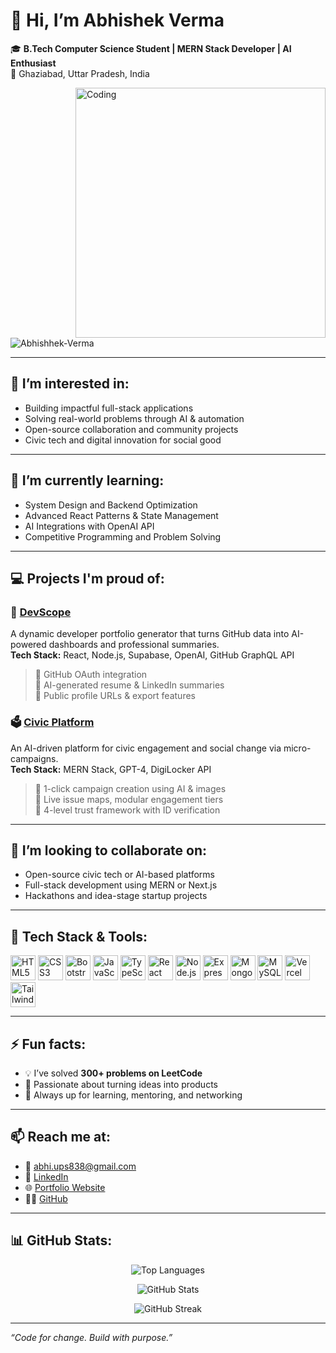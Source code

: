 # 👋 Hi, I’m Abhishek Verma

🎓 **B.Tech Computer Science Student | MERN Stack Developer | AI Enthusiast**  
📍 Ghaziabad, Uttar Pradesh, India

<img align="right" alt="Coding" width="400" src="https://cdn.dribbble.com/users/1162077/screenshots/3848914/programmer.gif" />

<p align="left"> 
  <img src="https://komarev.com/ghpvc/?username=Abhishhek-Verma&label=Profile%20views&color=0e75b6&style=flat" alt="Abhishhek-Verma" /> 
</p>

---

## 👀 I’m interested in:
- Building impactful full-stack applications
- Solving real-world problems through AI & automation
- Open-source collaboration and community projects
- Civic tech and digital innovation for social good

---

## 🌱 I’m currently learning:
- System Design and Backend Optimization
- Advanced React Patterns & State Management
- AI Integrations with OpenAI API
- Competitive Programming and Problem Solving

---

## 💻 Projects I'm proud of:

### 🚀 [DevScope](https://github.com/Abhishhek-Verma/DevScope)
A dynamic developer portfolio generator that turns GitHub data into AI-powered dashboards and professional summaries.  
**Tech Stack:** React, Node.js, Supabase, OpenAI, GitHub GraphQL API  
> 🔹 GitHub OAuth integration  
> 🔹 AI-generated resume & LinkedIn summaries  
> 🔹 Public profile URLs & export features

### 🗳️ [Civic Platform](https://github.com/Abhishhek-Verma/Civic-Platform)
An AI-driven platform for civic engagement and social change via micro-campaigns.  
**Tech Stack:** MERN Stack, GPT-4, DigiLocker API  
> 🔹 1-click campaign creation using AI & images  
> 🔹 Live issue maps, modular engagement tiers  
> 🔹 4-level trust framework with ID verification

---

## 💞️ I’m looking to collaborate on:
- Open-source civic tech or AI-based platforms
- Full-stack development using MERN or Next.js
- Hackathons and idea-stage startup projects

---

## 🧠 Tech Stack & Tools:

<p align="left">
  <img src="https://cdn.jsdelivr.net/gh/devicons/devicon/icons/html5/html5-original.svg" width="40" height="40" alt="HTML5" />
  <img src="https://cdn.jsdelivr.net/gh/devicons/devicon/icons/css3/css3-original.svg" width="40" height="40" alt="CSS3" />
  <img src="https://cdn.jsdelivr.net/gh/devicons/devicon/icons/bootstrap/bootstrap-original.svg" width="40" height="40" alt="Bootstrap" />
  <img src="https://cdn.jsdelivr.net/gh/devicons/devicon/icons/javascript/javascript-original.svg" width="40" height="40" alt="JavaScript" />
  <img src="https://cdn.jsdelivr.net/gh/devicons/devicon/icons/typescript/typescript-original.svg" width="40" height="40" alt="TypeScript" />
  <img src="https://cdn.jsdelivr.net/gh/devicons/devicon/icons/react/react-original.svg" width="40" height="40" alt="React" />
  <img src="https://cdn.jsdelivr.net/gh/devicons/devicon/icons/nodejs/nodejs-original.svg" width="40" height="40" alt="Node.js" />
  <img src="https://cdn.jsdelivr.net/gh/devicons/devicon/icons/express/express-original.svg" width="40" height="40" alt="Express.js" />
  <img src="https://cdn.jsdelivr.net/gh/devicons/devicon/icons/mongodb/mongodb-original.svg" width="40" height="40" alt="MongoDB" />
  <img src="https://cdn.jsdelivr.net/gh/devicons/devicon/icons/mysql/mysql-original.svg" width="40" height="40" alt="MySQL" />
  <img src="https://cdn.jsdelivr.net/gh/devicons/devicon/icons/vercel/vercel-original.svg" width="40" height="40" alt="Vercel" />
  <img src="https://img.shields.io/badge/Tailwind_CSS-38B2AC?style=flat&logo=tailwind-css&logoColor=white" alt="Tailwind CSS" height="40"/>
</p>

---

## ⚡ Fun facts:
- 💡 I’ve solved **300+ problems on LeetCode**
- 🧠 Passionate about turning ideas into products
- 🤝 Always up for learning, mentoring, and networking

---

## 📫 Reach me at:
- 📧 abhi.ups838@gmail.com
- 💼 [LinkedIn](https://www.linkedin.com/in/Abhishhek-Verma)
- 🌐 [Portfolio Website](https://abhishek-verma-portfolio.netlify.app/)
- 🧑‍💻 [GitHub](https://github.com/Abhishhek-Verma)

---

## 📊 GitHub Stats:
<p align="center">
  <img src="https://github-readme-stats.vercel.app/api/top-langs?username=Abhishhek-Verma&show_icons=true&locale=en&layout=compact" alt="Top Languages" />
</p>
<p align="center">
  <img src="https://github-readme-stats.vercel.app/api?username=Abhishhek-Verma&show_icons=true&locale=en" alt="GitHub Stats" />
</p>
<p align="center">
  <img src="https://github-readme-streak-stats.herokuapp.com/?user=Abhishhek-Verma" alt="GitHub Streak" />
</p>

---

_“Code for change. Build with purpose.”_
